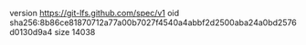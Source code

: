 version https://git-lfs.github.com/spec/v1
oid sha256:8b86ce81870712a77a00b7027f4540a4abbf2d2500aba24a0bd2576d0130d9a4
size 14038
